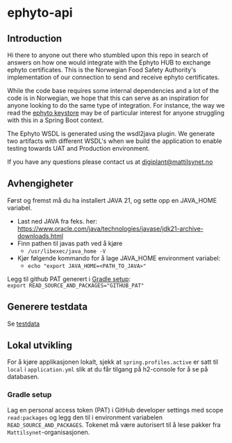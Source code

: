 # ephyto-api

## Introduction

Hi there to anyone out there who stumbled upon this repo in search of answers on how one would integrate
with the Ephyto HUB to exchange ephyto certificates. This is the Norwegian Food Safety Authority's implementation
of our connection to send and receive ephyto certificates.

While the code base requires some internal dependencies and a lot of the code is in Norwegian, we hope that this
can serve as an inspiration for anyone looking to do the same type of integration. For instance, the way we read
the [ephyto keystore](https://github.com/Mattilsynet/ephyto-api/blob/master/src/main/kotlin/no/mattilsynet/ephyto/api/EphytoKeystorePropertySetter.kt)
may be of particular interest for anyone struggling with this in a Spring Boot context.

The Ephyto WSDL is generated using the wsdl2java plugin. We generate two artifacts with different WSDL's
when we build the application to enable testing towards UAT and Production environment.

If you have any questions please contact us at [digiplant@mattilsynet.no](mailto:digiplant@mattilsynet.no)

## Avhengigheter

Først og fremst må du ha installert JAVA 21, og sette opp en JAVA_HOME variabel.

- Last ned JAVA fra feks. her: https://www.oracle.com/java/technologies/javase/jdk21-archive-downloads.html
- Finn pathen til javas path ved å kjøre
    - ```/usr/libexec/java_home -V```
- Kjør følgende kommando for å lage JAVA_HOME environment variabel:
    - ```echo "export JAVA_HOME=<PATH_TO_JAVA>"```

Legg til github PAT generert i [Gradle setup](#gradle-setup):  
```export READ_SOURCE_AND_PACKAGES="GITHUB_PAT"```

## Generere testdata

Se [testdata](https://github.com/Mattilsynet/ephyto-api/tree/master/src/main/kotlin/no/mattilsynet/ephyto/api/controllers)

## Lokal utvikling

For å kjøre applikasjonen lokalt, sjekk at ```spring.profiles.active``` er satt til ```local``` i ```application.yml``` slik at du får tilgang på h2-console for å se på databasen.

### Gradle setup

Lag en personal access token (PAT) i GitHub developer settings med scope `read:packages` og legg den til i environment variabelen `READ_SOURCE_AND_PACKAGES`. Tokenet må være autorisert til å lese pakker fra `Mattilsynet`-organisasjonen.
